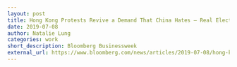 ```yaml
---
layout: post
title: Hong Kong Protests Revive a Demand That China Hates — Real Elections
date: 2019-07-08
author: Natalie Lung
categories: work
short_description: Bloomberg Businessweek
external_url: https://www.bloomberg.com/news/articles/2019-07-08/hong-kong-protests-revive-demand-china-hates-real-elections
---
```

